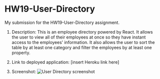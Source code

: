 # HW19-User-Directory
My submission for the HW19-User-Directory assignment.

1) Description: This is an employee directory powered by React.  It allows the user to view all of their employees at once so they have instant access to the employees' information.  It also allows the user to sort the table by at least one category and filter the employees by at least one property.

2) Link to deployed application: [insert Heroku link here]

3) Screenshot: ![User Directory screenshot]()